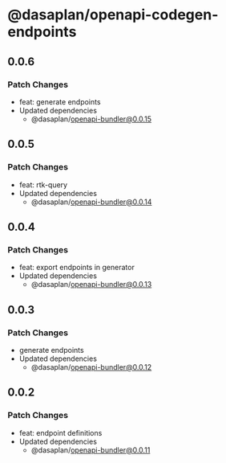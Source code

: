 # @dasaplan/openapi-codegen-endpoints

## 0.0.6

### Patch Changes

- feat: generate endpoints
- Updated dependencies
  - @dasaplan/openapi-bundler@0.0.15

## 0.0.5

### Patch Changes

- feat: rtk-query
- Updated dependencies
  - @dasaplan/openapi-bundler@0.0.14

## 0.0.4

### Patch Changes

- feat: export endpoints in generator
- Updated dependencies
  - @dasaplan/openapi-bundler@0.0.13

## 0.0.3

### Patch Changes

- generate endpoints
- Updated dependencies
  - @dasaplan/openapi-bundler@0.0.12

## 0.0.2

### Patch Changes

- feat: endpoint definitions
- Updated dependencies
  - @dasaplan/openapi-bundler@0.0.11

